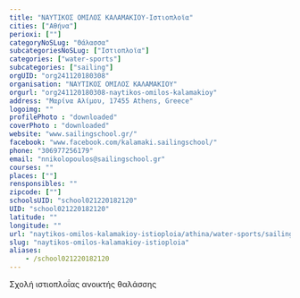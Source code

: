 ```yaml
---
title: "ΝΑΥΤΙΚΟΣ ΟΜΙΛΟΣ ΚΑΛΑΜΑΚΙΟΥ-Ιστιοπλοϊα"
cities: ["Αθήνα"]
perioxi: [""]
categoryNoSLug: "Θάλασσα"
subcategoriesNoSLug: ["Ιστιοπλοϊα"]
categories: ["water-sports"]
subcategories: ["sailing"]
orgUID: "org241120180308"
organisation: "ΝΑΥΤΙΚΟΣ ΟΜΙΛΟΣ ΚΑΛΑΜΑΚΙΟΥ"
orgurl: "org241120180308-naytikos-omilos-kalamakioy"
address: "Μαρίνα Αλίμου, 17455 Athens, Greece"
logoimg: ""
profilePhoto : "downloaded"
coverPhoto : "downloaded"
website: "www.sailingschool.gr/"
facebook: "www.facebook.com/kalamaki.sailingschool/"
phone: "306977256179"
email: "nnikolopoulos@sailingschool.gr"
courses: ""
places: [""]
rensponsibles: ""
zipcode: [""]
schoolsUID: "school021220182120"
UID: "school021220182120"
latitude: ""
longitude: ""
url: "naytikos-omilos-kalamakioy-istioploia/athina/water-sports/sailing"
slug: "naytikos-omilos-kalamakioy-istioploia"
aliases:
    - /school021220182120
---
```



Σχολή ιστιοπλοΐας ανοικτής θαλάσσης


